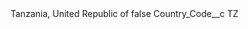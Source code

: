 <?xml version="1.0" encoding="UTF-8"?>
<CustomMetadata xmlns="http://soap.sforce.com/2006/04/metadata" xmlns:xsi="http://www.w3.org/2001/XMLSchema-instance" xmlns:xsd="http://www.w3.org/2001/XMLSchema">
    <label>Tanzania, United Republic of</label>
    <protected>false</protected>
    <values>
        <field>Country_Code__c</field>
        <value xsi:type="xsd:string">TZ</value>
    </values>
</CustomMetadata>
